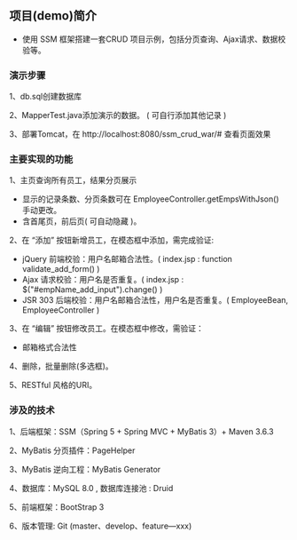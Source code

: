 ## 项目(demo)简介
* 使用 SSM 框架搭建一套CRUD 项目示例，包括分页查询、Ajax请求、数据校验等。

### 演示步骤
1、db.sql创建数据库 

2、MapperTest.java添加演示的数据。 ( 可自行添加其他记录 )

3、部署Tomcat，在 http://localhost:8080/ssm_crud_war/# 查看页面效果

### 主要实现的功能
1、主页查询所有员工，结果分页展示
* 显示的记录条数、分页条数可在 EmployeeController.getEmpsWithJson() 手动更改。
* 含首尾页，前后页( 可自动隐藏 )。

2、在 “添加” 按钮新增员工，在模态框中添加，需完成验证:
* jQuery 前端校验：用户名邮箱合法性。( index.jsp :  function validate_add_form() )
* Ajax 请求校验：用户名是否重复。( index.jsp :  $("#empName_add_input").change() )
* JSR 303 后端校验：用户名邮箱合法性，用户名是否重复。( EmployeeBean, EmployeeController )

3、在 “编辑” 按钮修改员工。在模态框中修改，需验证：
* 邮箱格式合法性

4、删除，批量删除(多选框)。

5、RESTful 风格的URI。


### 涉及的技术
1、后端框架：SSM（Spring 5 + Spring MVC + MyBatis 3）+ Maven 3.6.3

2、MyBatis 分页插件：PageHelper

3、MyBatis 逆向工程：MyBatis Generator

4、数据库：MySQL 8.0 , 数据库连接池 : Druid

5、前端框架：BootStrap 3

6、版本管理: Git (master、develop、feature—xxx)

